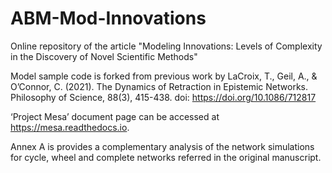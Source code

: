 # ABM-Mod-Innovations

Online repository of the article "Modeling Innovations: Levels of Complexity in the Discovery of Novel Scientific Methods"

Model sample code is forked from previous work by LaCroix, T., Geil, A., & O’Connor, C. (2021). The Dynamics of Retraction in Epistemic Networks. Philosophy of Science, 88(3), 415-438. doi: https://doi.org/10.1086/712817

‘Project Mesa’ document page can be accessed at https://mesa.readthedocs.io.

Annex A is provides a complementary analysis of the network simulations for cycle, wheel and complete networks referred in the original manuscript.
